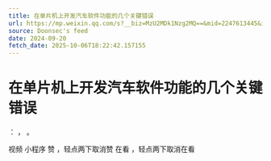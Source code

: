 ```yaml
---
title: 在单片机上开发汽车软件功能的几个关键错误
url: https://mp.weixin.qq.com/s?__biz=MzU2MDk1Nzg2MQ==&mid=2247613445&idx=1&sn=2006434ba27fc5de8f3ce229c1664023
source: Doonsec's feed
date: 2024-09-20
fetch_date: 2025-10-06T18:22:42.157155
---
```


# 在单片机上开发汽车软件功能的几个关键错误

：
，
。

视频
小程序
赞
，轻点两下取消赞
在看
，轻点两下取消在看